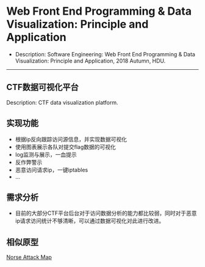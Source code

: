 # Web Front End Programming & Data Visualization: Principle and Application  
* Description: Software Engineering: Web Front End Programming & Data Visualization: Principle and Application, 2018 Autumn, HDU.   
---  
## CTF数据可视化平台
Description: CTF data visualization platform.

## 实现功能  
* 根据ip反向跟踪访问源信息，并实现数据可视化
* 使用图表展示各队对提交flag数据的可视化
* log监测与展示，一血提示
* 反作弊警示 
* 恶意访问请求ip，一键iptables  
* ... 

## 需求分析  
* 目前的大部分CTF平台后台对于访问数据分析的能力都比较弱，同时对于恶意ip请求访问统计不够清晰，可以通过数据可视化对此进行改进。

## 相似原型
[Norse Attack Map](http://map.norsecorp.com/#/)
